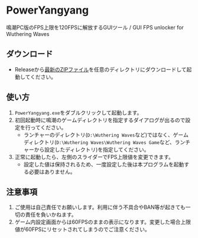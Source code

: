 # PowerYangyang
鳴潮PC版のFPS上限を120FPSに解放するGUIツール / GUI FPS unlocker for Wuthering Waves

## ダウンロード
- Releaseから[最新のZIPファイル](https://github.com/rexent-gx/PowerYangyang/releases/latest/download/PowerYangyang.exe)を任意のディレクトリにダウンロードして起動してください。

## 使い方
1. `PowerYangyang.exe`をダブルクリックして起動します。
1. 初回起動時に鳴潮のゲームディレクトリを指定するダイアログが出るので設定を行ってください。
   - ランチャーのディレクトリ(`D:\Wuthering Waves`など)ではなく、ゲームディレクトリ(`D:\Wuthering Waves\Wuthering Waves Game`など、ランチャーから設定したディレクトリ)を指定してください。
1. 正常に起動したら、左側のスライダーでFPS上限値を変更できます。
   - 設定した値は保持されるため、一度設定した後は本プログラムを起動する必要はありません。

## 注意事項
1. ご使用は自己責任でお願いします。利用に伴う不具合やBAN等が起きても一切の責任を負いかねます。
1. ゲーム内設定画面からは60FPSのままの表示になります。変更した場合上限値が60FPSにリセットされてしまうのでご注意ください。